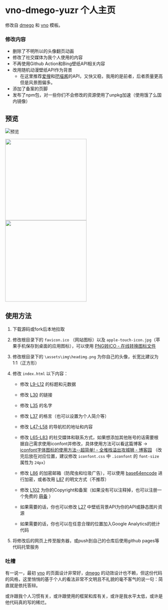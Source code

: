 # vno-dmego-yuzr 个人主页

修改自 [dmego](https://github.com/dmego/home.github.io) 和 [vno](https://github.com/onevcat/vno-jekyll) 模板。

### 修改内容

- 删除了不明所以的头像翻页动画
- 修改了社交媒体为我个人使用的内容
- 不再使用Github Action和Bing壁纸API相关内容
- 改用随机动漫壁纸API作为背景
  - 在这里推荐[爱搜](https://imgapi.xl0408.top/index.php)和[呓喵酱](https://api.yimian.xyz/img?type=moe&size=1920x1080)的API，又快又稳，我用的是前者，后者质量更高但是风景图偏多。
- 添加了备案的页脚
- 发布了npm包，对一些你们不会修改的资源使用了unpkg加速（使用饿了么国内镜像）

## 预览

<img title="电脑界面" src="https://s2.loli.net/2023/01/13/iZE18TNtsRc5MrJ.png" alt="预览" data-align="center">

<img title="手机预览" src="https://s2.loli.net/2023/01/14/yWHAC5vDYjfnmk2.png" alt="" width="260" data-align="inline">     <img title="手机展开" src="https://s2.loli.net/2023/01/14/ujwIKPtbVJ3EzGB.png" alt="" width="260" data-align="inline">

## 使用方法

1. 下载源码或fork后本地拉取

2. 修改根目录下的 `favicon.ico` （网站图标）以及 `apple-touch-icon.jpg`（苹果手机保存到桌面的应用图标），可以使用 [PNG转ICO - 在线转换图标文件](https://www.aconvert.com/cn/icon/png-to-ico/)

3. 修改根目录下的 `\assets\img\headimg.png` 为你自己的头像，长宽比建议为1:1（正方形）

4. 修改 `index.html` 以下内容：
   
   - 修改 [L9-L12](https://github.com/Mitr-yuzr/vno-dmego-yuzr/blob/master/index.html#L9-L12) 的标题和元数据
   
   - 修改 [L30](https://github.com/Mitr-yuzr/vno-dmego-yuzr/blob/master/index.html#L30) 的链接
   
   - 修改 [L35](https://github.com/Mitr-yuzr/vno-dmego-yuzr/blob/master/index.html#L35) 的名字
   
   - 修改 [L37](https://github.com/Mitr-yuzr/vno-dmego-yuzr/blob/master/index.html#L37) 的格言（也可以设置为个人简介等）
   
   - 修改 [L47-L58](https://github.com/Mitr-yuzr/vno-dmego-yuzr/blob/master/index.html#L47-L58) 的导航栏的地址和内容
   
   - 修改 [L65-L83](https://github.com/Mitr-yuzr/vno-dmego-yuzr/blob/master/index.html#L65-L83) 的社交媒体和联系方式，如果想添加其他账号的话需要根据自己需求使用iconfont并修改，具体使用方法可以看这篇博客 -> [iconfont字体图标的使用方法--超简单! - 全堆栈溢出攻城狮 - 博客园](https://www.cnblogs.com/hjvsdr/p/6639649.html) （改完后放在对应位置，建议修改 `iconfont.css` 中 `.iconfont` 的 `font-size` 属性为 `24px`）
   
   - 修改 [L86](https://github.com/Mitr-yuzr/vno-dmego-yuzr/blob/master/index.html#L86) 的加密邮箱（防爬虫和垃圾广告），可以使用 [base64encode](https://www.base64encode.org/) 进行加密，或者改用 [L87](https://github.com/Mitr-yuzr/vno-dmego-yuzr/blob/master/index.html#L87) 的明文方式（不推荐）
   
   - 修改 [L102](https://github.com/Mitr-yuzr/vno-dmego-yuzr/blob/master/index.html#L102) 为你的Copyright和备案（如果没有可以注释掉，也可以注册一个免费的 [萌备](https://icp.gov.moe/) ）
   
   - 如果需要的话，你也可以修改 [L27](https://github.com/Mitr-yuzr/vno-dmego-yuzr/blob/master/index.html#L27) 中壁纸背景API为你的API或静态图片资源
   
   - 如果需要的话，你也可以在任意合理的位置加入Google Analytics的统计代码

5. 将修改后的网页上传至服务器，或push到自己的仓库后使用github pages等代码托管服务

### 吐槽

有一说一，最初 [vno](https://github.com/onevcat/vno-jekyll) 的页面设计非常好，[dmego](https://github.com/dmego/home.github.io) 的动效设计也不赖，但这份代码的风格，这里悄悄的基于个人的看法非常不文明且不礼貌的毫不客气的说一句：简直就是依托答辩。

或许跟我个人习惯有关，或许跟使用的框架和库有关，或许是我水平太低，或许是他代码真的写的稀烂。